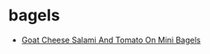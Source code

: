 # bagels

 * [Goat Cheese Salami And Tomato On Mini Bagels](index/g/goat-cheese-salami-and-tomato-on-mini-bagels-10544.json)

